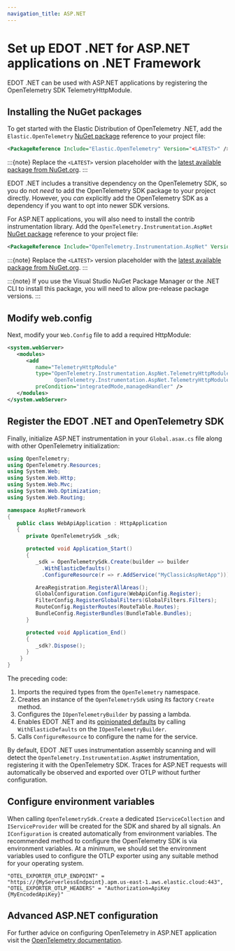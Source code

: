 ```yaml
---
navigation_title: ASP.NET
---
```


# Set up EDOT .NET for ASP.NET applications on .NET Framework

EDOT .NET can be used with ASP.NET applications by registering the OpenTelemetry SDK TelemetryHttpModule.

## Installing the NuGet packages

To get started with the Elastic Distribution of OpenTelemetry .NET, add the `Elastic.OpenTelemetry` [NuGet package](https://www.nuget.org/packages/Elastic.OpenTelemetry)
reference to your project file:

```xml
<PackageReference Include="Elastic.OpenTelemetry" Version="<LATEST>" />
```

:::{note}
Replace the `<LATEST>` version placeholder with the [latest available package from NuGet.org](https://www.nuget.org/packages/Elastic.OpenTelemetry).
:::

EDOT .NET includes a transitive dependency on the OpenTelemetry SDK, so you do not _need_ to add the OpenTelemetry SDK package to your project directly. However,
you _can_ explicitly add the OpenTelemetry SDK as a dependency if you want to opt into newer SDK versions.

For ASP.NET applications, you will also need to install the contrib instrumentation library. Add the 
`OpenTelemetry.Instrumentation.AspNet` [NuGet package](https://www.nuget.org/packages/OpenTelemetry.Instrumentation.AspNet)
reference to your project file:

```xml
<PackageReference Include="OpenTelemetry.Instrumentation.AspNet" Version="<LATEST>" />
```

:::{note}
Replace the `<LATEST>` version placeholder with the [latest available package from NuGet.org](https://www.nuget.org/packages/Elastic.OpenTelemetry).
:::

:::{note}
If you use the Visual Studio NuGet Package Manager or the .NET CLI to install this package, you will need to allow pre-release
package versions.
:::

## Modify web.config

Next, modify your `Web.Config` file to add a required HttpModule:

```xml
<system.webServer>
   <modules>
      <add
         name="TelemetryHttpModule"
         type="OpenTelemetry.Instrumentation.AspNet.TelemetryHttpModule,
               OpenTelemetry.Instrumentation.AspNet.TelemetryHttpModule"
         preCondition="integratedMode,managedHandler" />
   </modules>
</system.webServer>
```

## Register the EDOT .NET and OpenTelemetry SDK

Finally, initialize ASP.NET instrumentation in your `Global.asax.cs` file along with other OpenTelemetry initialization:

```csharp
using OpenTelemetry;
using OpenTelemetry.Resources;
using System.Web;
using System.Web.Http;
using System.Web.Mvc;
using System.Web.Optimization;
using System.Web.Routing;

namespace AspNetFramework
{
   public class WebApiApplication : HttpApplication
   {
      private OpenTelemetrySdk _sdk;

      protected void Application_Start()
      {
         _sdk = OpenTelemetrySdk.Create(builder => builder
           .WithElasticDefaults()
           .ConfigureResource(r => r.AddService("MyClassicAspNetApp")));

         AreaRegistration.RegisterAllAreas();
         GlobalConfiguration.Configure(WebApiConfig.Register);
         FilterConfig.RegisterGlobalFilters(GlobalFilters.Filters);
         RouteConfig.RegisterRoutes(RouteTable.Routes);
         BundleConfig.RegisterBundles(BundleTable.Bundles);
      }

      protected void Application_End()
      {
         _sdk?.Dispose();
      }
    }
}
```

The preceding code:

1. Imports the required types from the `OpenTelemetry` namespace.
1. Creates an instance of the `OpenTelemetrySdk` using its factory `Create` method.
1. Configures the `IOpenTelemetryBuilder` by passing a lambda.
1. Enables EDOT .NET and its [opinionated defaults](./../setup/edot-defaults) by calling `WithElasticDefaults` on the `IOpenTelemetryBuilder`.
1. Calls `ConfigureResource` to configure the name for the service.

By default, EDOT .NET uses instrumentation assembly scanning and will detect the `OpenTelemetry.Instrumentation.AspNet`
instrumentation, registering it with the OpenTelemetry SDK. Traces for ASP.NET requests will automatically be observed
and exported over OTLP without further configuration.

## Configure environment variables

When calling `OpenTelemetrySdk.Create` a dedicated `IServiceCollection` and `IServiceProvider` will be created for the 
SDK and shared by all signals. An `IConfiguration` is created automatically from environment variables. The
recommended method to configure the OpenTelemetry SDK is via environment variables. At a minimum, we should set
the environment variables used to configure the OTLP exporter using any suitable method for your operating system.

```
"OTEL_EXPORTER_OTLP_ENDPOINT" = "https://{MyServerlessEndpoint}.apm.us-east-1.aws.elastic.cloud:443",
"OTEL_EXPORTER_OTLP_HEADERS" = "Authorization=ApiKey {MyEncodedApiKey}"
```

## Advanced ASP.NET configuration

For further advice on configuring OpenTelemetry in ASP.NET application visit the 
[OpenTelemetry documentation](https://opentelemetry.io/docs/languages/dotnet/netframework/).